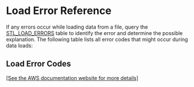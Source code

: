 # Load Error Reference<a name="r_Load_Error_Reference"></a>

If any errors occur while loading data from a file, query the [STL\_LOAD\_ERRORS](r_STL_LOAD_ERRORS.md) table to identify the error and determine the possible explanation\. The following table lists all error codes that might occur during data loads:

## Load Error Codes<a name="r_Load_Error_Reference-load-error-codes"></a>

[\[See the AWS documentation website for more details\]](http://docs.aws.amazon.com/redshift/latest/dg/r_Load_Error_Reference.html)